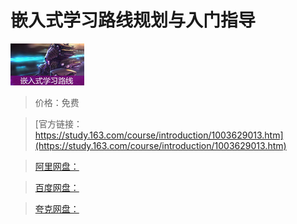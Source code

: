 # 嵌入式学习路线规划与入门指导

![img](../../../assets/study163/free/6631922086235305288.jpg)

> 价格：免费

> [官方链接：https://study.163.com/course/introduction/1003629013.htm](https://study.163.com/course/introduction/1003629013.htm)

> [阿里网盘：]()

> [百度网盘：]()

> [夸克网盘：]()

